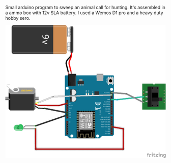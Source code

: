 Small arduino program to sweep an animal call for hunting.  It's assembled in a ammo box with 12v SLA battery.  I used a Wemos D1 pro and a heavy duty hobby sero. 

![Schematic](servo.png)
